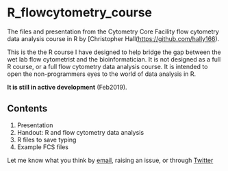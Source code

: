 # R_flowcytometry_course
The files and presentation from the Cytometry Core Facility flow cytometry data analysis course in R by [Christopher Hall(https://github.com/hally166).

This is the the R course I have designed to help bridge the gap between the wet lab flow cytometrist and the bioinformatician.  It is not designed as a full R course, or a full flow cytometry data analysis course.  It is intended to open the non-programmers eyes to the world of data analysis in R.

**It is still in active development** (Feb2019).

## Contents
1. Presentation
2. Handout: R and flow cytometry data analysis
3. R files to save typing
4. Example FCS files

Let me know what you think by [email](mailto:christopher.hall@sanger.ac.uk), raising an issue, or through [Twitter](https://twitter.com/SangerCytometry)
